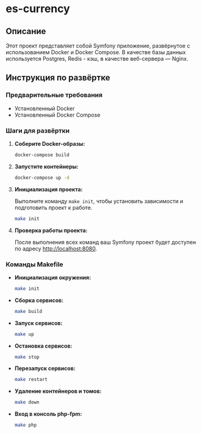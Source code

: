 # es-currency

## Описание

Этот проект представляет собой Symfony приложение, развёрнутое с использованием Docker и Docker Compose. В качестве базы
данных используется Postgres, Redis - кэш, в качестве веб-сервера — Nginx.

## Инструкция по развёртке

### Предварительные требования

- Установленный Docker
- Установленный Docker Compose

### Шаги для развёртки

1. **Соберите Docker-образы:**

   ```sh
   docker-compose build
   ```

2. **Запустите контейнеры:**

   ```sh
   docker-compose up -d
   ```

3. **Инициализация проекта:**

   Выполните команду `make init`, чтобы установить зависимости и подготовить проект к работе.

   ```sh
   make init
   ```

4. **Проверка работы проекта:**

   После выполнения всех команд ваш Symfony проект будет доступен по
   адресу [http://localhost:8080](http://localhost:8080).

### Команды Makefile

- **Инициализация окружения:**

  ```sh
  make init
  ```

- **Сборка сервисов:**

  ```sh
  make build
  ```

- **Запуск сервисов:**

  ```sh
  make up
  ```

- **Остановка сервисов:**

  ```sh
  make stop
  ```

- **Перезапуск сервисов:**

  ```sh
  make restart
  ```

- **Удаление контейнеров и томов:**

  ```sh
  make down
  ```

- **Вход в консоль php-fpm:**

  ```sh
  make php
  ```

